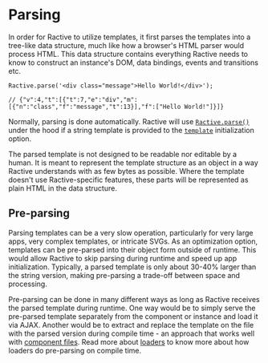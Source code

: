 # Parsing

In order for Ractive to utilize templates, it first parses the templates into a tree-like data structure, much like how a browser's HTML parser would process HTML. This data structure contains everything Ractive needs to know to construct an instance's DOM, data bindings, events and transitions etc.

<div data-playground="N4IgFiBcoE5QdgVwDbIL4BoQBcogDwDOAxjAJYAO2ABITMQLwA6422FhkA9F4vBQGsA5gDpiAewC2XGAENi2MgDcApiwB8+LiXJV1ILITwT4hGhVkxCKgCYAVFZIrJZ2FdQbUASvMWqRFlYqABQA5Pg2ytTELoSEzCCSKnGyQmog6gASKqji1ADq4jDINgCEWpFK6qEAlADcTPAmhOLIKiLI4kLBAFIAygDyAHIiZuTwQmQAZgCewYHW9o7Orio19SBoQA"></div>

```
Ractive.parse('<div class="message">Hello World!</div>');

// {"v":4,"t":[{"t":7,"e":"div","m":[{"n":"class","f":"message","t":13}],"f":["Hello World!"]}]}
```

Normally, parsing is done automatically. Ractive will use [`Ractive.parse()`](../../api/static-methods.md#ractiveparse) under the hood if a string template is provided to the [`template`](../../api/initialization-options.md#template) initialization option.

The parsed template is not designed to be readable nor editable by a human. It is meant to represent the template structure as an object in a way Ractive understands with as few bytes as possible. Where the template doesn't use Ractive-specific features, these parts will be represented as plain HTML in the data structure.

## Pre-parsing

Parsing templates can be a very slow operation, particularly for very large apps, very complex templates, or intricate SVGs. As an optimization option, templates can be pre-parsed into their object form outside of runtime. This would allow Ractive to skip parsing during runtime and speed up app initialization. Typically, a parsed template is only about 30-40% larger than the string version, making pre-parsing a trade-off between space and processing.

Pre-parsing can be done in many different ways as long as Ractive receives the parsed template during runtime. One way would be to simply serve the pre-parsed template separately from the component or instance and load it via AJAX. Another would be to extract and replace the template on the file with the parsed version during compile time - an approach that works well with [component files](../../api/component-files.md). Read more about [loaders](../../integrations/loaders.md) to know more about how loaders do pre-parsing on compile time.
